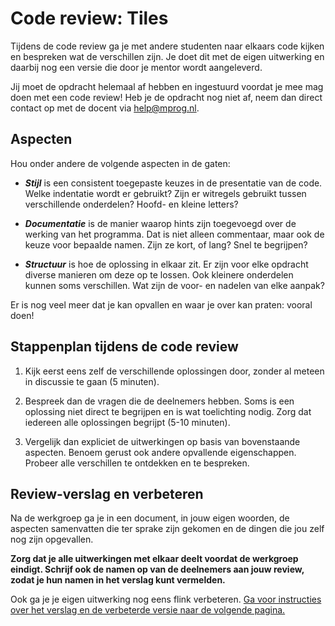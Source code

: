 # Code review: Tiles

Tijdens de code review ga je met andere studenten naar elkaars code kijken en bespreken wat de verschillen zijn. Je doet dit met de eigen uitwerking en daarbij nog een versie die door je mentor wordt aangeleverd.

Jij moet de opdracht helemaal af hebben en ingestuurd voordat je mee mag doen met een code review! Heb je de opdracht nog niet af, neem dan direct contact op met de docent via <help@mprog.nl>.

## Aspecten

Hou onder andere de volgende aspecten in de gaten:

- ***Stijl*** is een consistent toegepaste keuzes in de presentatie van de code. Welke indentatie wordt er gebruikt? Zijn er witregels gebruikt tussen verschillende onderdelen? Hoofd- en kleine letters?

- ***Documentatie*** is de manier waarop hints zijn toegevoegd over de werking van het programma. Dat is niet alleen commentaar, maar ook de keuze voor bepaalde namen. Zijn ze kort, of lang? Snel te begrijpen?

- ***Structuur*** is hoe de oplossing in elkaar zit. Er zijn voor elke opdracht diverse manieren om deze op te lossen. Ook kleinere onderdelen kunnen soms verschillen. Wat zijn de voor- en nadelen van elke aanpak?

Er is nog veel meer dat je kan opvallen en waar je over kan praten: vooral doen!

## Stappenplan tijdens de code review

1.  Kijk eerst eens zelf de verschillende oplossingen door, zonder al meteen in discussie te gaan (5 minuten).

2.  Bespreek dan de vragen die de deelnemers hebben. Soms is een oplossing niet direct te begrijpen en is wat toelichting nodig. Zorg dat iedereen alle oplossingen begrijpt (5-10 minuten).

3.  Vergelijk dan expliciet de uitwerkingen op basis van bovenstaande aspecten. Benoem gerust ook andere opvallende eigenschappen. Probeer alle verschillen te ontdekken en te bespreken.

## Review-verslag en verbeteren

Na de werkgroep ga je in een document, in jouw eigen woorden, de aspecten samenvatten die ter sprake zijn gekomen en de dingen die jou zelf nog zijn opgevallen.

**Zorg dat je alle uitwerkingen met elkaar deelt voordat de werkgroep eindigt. Schrijf ook de namen op van de deelnemers aan jouw review, zodat je hun namen in het verslag kunt vermelden.**

Ook ga je je eigen uitwerking nog eens flink verbeteren. [Ga voor instructies over het verslag en de verbeterde versie naar de volgende pagina.](/reviews/m4/revised)
